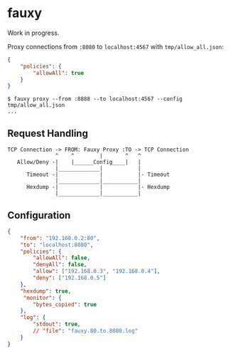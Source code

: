 # fauxy

Work in progress.

Proxy connections from `:8080` to `localhost:4567` with `tmp/allow_all.json`:

```json
{
    "policies": {
        "allowAll": true
    }
}
```

```console
$ fauxy proxy --from :8888 --to localhost:4567 --config tmp/allow_all.json
...
```

## Request Handling

```plaintext
TCP Connection -> FROM: Fauxy Proxy :TO -> TCP Connection
               ^    ^        |       ^   ^
   Allow/Deny -|    |______Config____|   |
               |_____________|           |
      Timeout -|             |           |- Timeout
               |_____________|___________|
      Hexdump -|             |           |- Hexdump
               |_____________|___________|

```

## Configuration

```json
{
    "from": "192.168.0.2:80",
    "to": "localhost:8080",
    "policies": {
        "allowAll": false,
        "denyAll": false,
        "allow": ["192.168.0.3", "192.168.0.4"],
        "deny": ["192.168.0.5"]
    },
    "hexdump": true,
     "monitor": {
        "bytes_copied": true
    },
    "log": {
        "stdout": true,
        // "file": "fauxy.80.to.8080.log"
    }
}
```